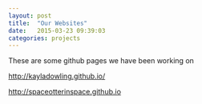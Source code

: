 ```yaml
---
layout: post
title:  "Our Websites"
date:   2015-03-23 09:39:03
categories: projects
---
```

These are some github pages we have been working on

http://kayladowling.github.io/

http://spaceotterinspace.github.io